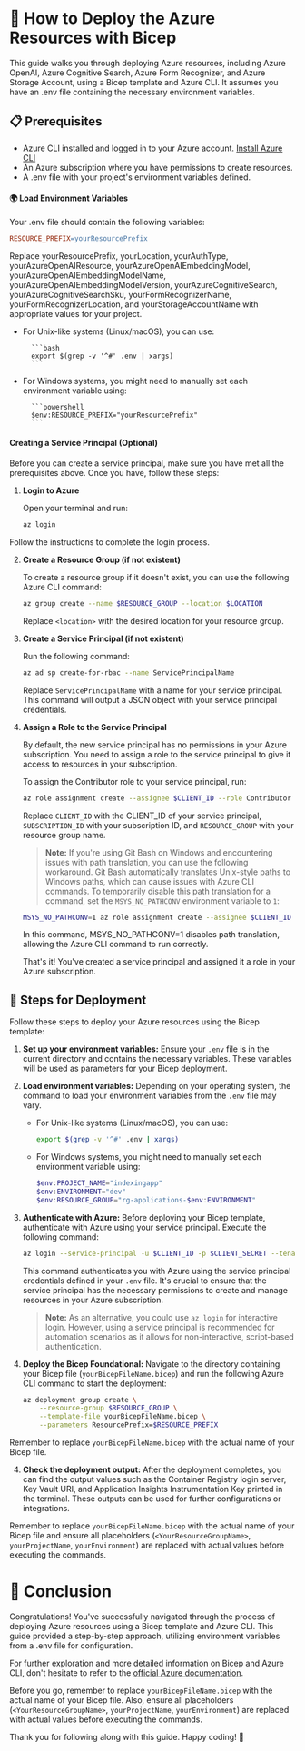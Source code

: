 # 🚀 How to Deploy the Azure Resources with Bicep

This guide walks you through deploying Azure resources, including Azure OpenAI, Azure Cognitive Search, Azure Form Recognizer, and Azure Storage Account, using a Bicep template and Azure CLI. It assumes you have an .env file containing the necessary environment variables.

## 📋 Prerequisites

- Azure CLI installed and logged in to your Azure account. [Install Azure CLI](https://docs.microsoft.com/cli/azure/install-azure-cli)
- An Azure subscription where you have permissions to create resources.
- A .env file with your project's environment variables defined.

#### 🌍 Load Environment Variables

Your .env file should contain the following variables:

```makefile
RESOURCE_PREFIX=yourResourcePrefix
```

Replace yourResourcePrefix, yourLocation, yourAuthType, yourAzureOpenAIResource, yourAzureOpenAIEmbeddingModel, yourAzureOpenAIEmbeddingModelName, yourAzureOpenAIEmbeddingModelVersion, yourAzureCognitiveSearch, yourAzureCognitiveSearchSku, yourFormRecognizerName, yourFormRecognizerLocation, and yourStorageAccountName with appropriate values for your project.

- For Unix-like systems (Linux/macOS), you can use:

        ```bash
        export $(grep -v '^#' .env | xargs)
        ```

- For Windows systems, you might need to manually set each environment variable using:

        ```powershell
        $env:RESOURCE_PREFIX="yourResourcePrefix"
        ```

#### Creating a Service Principal (Optional)

Before you can create a service principal, make sure you have met all the prerequisites above. Once you have, follow these steps:

1. **Login to Azure**

    Open your terminal and run:

    ```bash
    az login
    ```

Follow the instructions to complete the login process.

2. **Create a Resource Group (if not existent)**

    To create a resource group if it doesn't exist, you can use the following Azure CLI command:

    ```bash
    az group create --name $RESOURCE_GROUP --location $LOCATION
    ```

    Replace `<location>` with the desired location for your resource group.

3. **Create a Service Principal (if not existent)**

    Run the following command:

    ```bash
    az ad sp create-for-rbac --name ServicePrincipalName
    ```

    Replace `ServicePrincipalName` with a name for your service principal. This command will output a JSON object with your service principal credentials.

4. **Assign a Role to the Service Principal**

    By default, the new service principal has no permissions in your Azure subscription. You need to assign a role to the service principal to give it access to resources in your subscription.

    To assign the Contributor role to your service principal, run:

    ```bash
    az role assignment create --assignee $CLIENT_ID --role Contributor --scope /subscriptions/$SUBSCRIPTION_ID/resourceGroups/$RESOURCE_GROUP
    ```

    Replace `CLIENT_ID` with the CLIENT_ID of your service principal, `SUBSCRIPTION_ID` with your subscription ID, and `RESOURCE_GROUP` with your resource group name.

    > **Note:** If you're using Git Bash on Windows and encountering issues with path translation, you can use the following workaround. Git Bash automatically translates Unix-style paths to Windows paths, which can cause issues with Azure CLI commands. To temporarily disable this path translation for a command, set the `MSYS_NO_PATHCONV` environment variable to `1`:

    ```bash
    MSYS_NO_PATHCONV=1 az role assignment create --assignee $CLIENT_ID --role Contributor --scope /subscriptions/$SUBSCRIPTION_ID/resourceGroups/
    ```
    In this command, MSYS_NO_PATHCONV=1 disables path translation, allowing the Azure CLI command to run correctly.

    That's it! You've created a service principal and assigned it a role in your Azure subscription.

## 🚦 Steps for Deployment

Follow these steps to deploy your Azure resources using the Bicep template:

1. **Set up your environment variables:** Ensure your `.env` file is in the current directory and contains the necessary variables. These variables will be used as parameters for your Bicep deployment.

2. **Load environment variables:** Depending on your operating system, the command to load your environment variables from the `.env` file may vary.

    - For Unix-like systems (Linux/macOS), you can use:

        ```bash
        export $(grep -v '^#' .env | xargs)
        ```

    - For Windows systems, you might need to manually set each environment variable using:

        ```powershell
        $env:PROJECT_NAME="indexingapp"
        $env:ENVIRONMENT="dev"
        $env:RESOURCE_GROUP="rg-applications-$env:ENVIRONMENT"
        ```

3. **Authenticate with Azure:** Before deploying your Bicep template, authenticate with Azure using your service principal. Execute the following command:

    ```bash
    az login --service-principal -u $CLIENT_ID -p $CLIENT_SECRET --tenant $TENANT_ID
    ```

    This command authenticates you with Azure using the service principal credentials defined in your `.env` file. It's crucial to ensure that the service principal has the necessary permissions to create and manage resources in your Azure subscription.

    > **Note:** As an alternative, you could use `az login` for interactive login. However, using a service principal is recommended for automation scenarios as it allows for non-interactive, script-based authentication.

4. **Deploy the Bicep Foundational:** Navigate to the directory containing your Bicep file (`yourBicepFileName.bicep`) and run the following Azure CLI command to start the deployment:

    ```bash
    az deployment group create \
        --resource-group $RESOURCE_GROUP \
        --template-file yourBicepFileName.bicep \
        --parameters ResourcePrefix=$RESOURCE_PREFIX
    ```

Remember to replace `yourBicepFileName.bicep` with the actual name of your Bicep file.

4. **Check the deployment output:** After the deployment completes, you can find the output values such as the Container Registry login server, Key Vault URI, and Application Insights Instrumentation Key printed in the terminal. These outputs can be used for further configurations or integrations.

Remember to replace `yourBicepFileName.bicep` with the actual name of your Bicep file and ensure all placeholders (`<YourResourceGroupName>`, `yourProjectName`, `yourEnvironment`) are replaced with actual values before executing the commands.

# 🎉 Conclusion

Congratulations! You've successfully navigated through the process of deploying Azure resources using a Bicep template and Azure CLI. This guide provided a step-by-step approach, utilizing environment variables from a .env file for configuration.

For further exploration and more detailed information on Bicep and Azure CLI, don't hesitate to refer to the [official Azure documentation](https://docs.microsoft.com/en-us/azure/developer/).

Before you go, remember to replace `yourBicepFileName.bicep` with the actual name of your Bicep file. Also, ensure all placeholders (`<YourResourceGroupName>`, `yourProjectName`, `yourEnvironment`) are replaced with actual values before executing the commands.

Thank you for following along with this guide. Happy coding! 🚀
